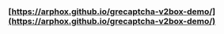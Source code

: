 ### [https://arphox.github.io/grecaptcha-v2box-demo/](https://arphox.github.io/grecaptcha-v2box-demo/)
